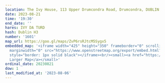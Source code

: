 ```yaml
---
location: The Ivy House, 113 Upper Drumcondra Road, Drumcondra, DUBLIN 9
date: 2023-08-21
time: '19:30'
end_date: ''
hares: IVY DA TURD
hash: Dublin H3
number: '1601'
map_url: https://goo.gl/maps/ZvP6rsRJtcM5Sygx5
embedded_map: '<iframe width="425" height="350" frameborder="0" scrolling="no" marginheight="0"
  marginwidth="0" src="https://www.openstreetmap.org/export/embed.html?bbox=-6.255345940589906%2C53.37109433900918%2C-6.249536275863648%2C53.37382433923447&amp;layer=mapnik&amp;marker=53.37246096122815%2C-6.252438426017761"
  style="border: 1px solid black"></iframe><br/><small><a href="https://www.openstreetmap.org/?mlat=53.37246&amp;mlon=-6.25244#map=18/53.37246/-6.25244">View
  Larger Map</a></small>'
ordinal_date: 20230821
dow: 1
last_modified_at: '2023-08-06'
---
```


